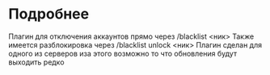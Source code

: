 ﻿# Подробнее
Плагин для отключения аккаунтов прямо через /blacklist <ник>
Также имеется разблокировка через /blacklist unlock <ник>
Плагин сделан для одного из серверов иза этого возможно то что обновления будут выходить редко
